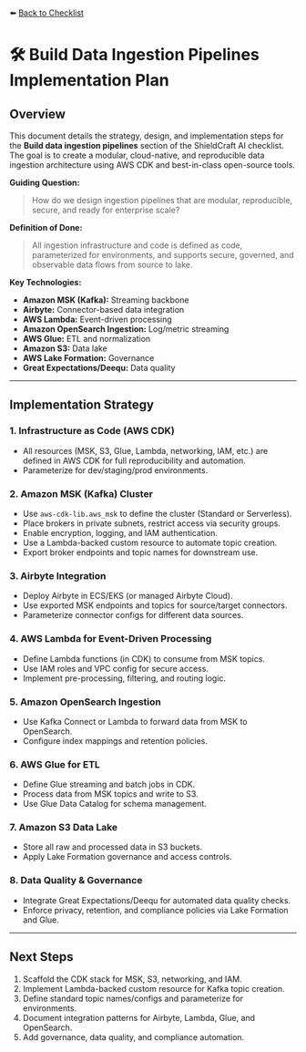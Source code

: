 ⬅️ [Back to Checklist](./checklist.md) <!-- BROKEN LINK -->

# 🛠️ Build Data Ingestion Pipelines Implementation Plan

## Overview
This document details the strategy, design, and implementation steps for the **Build data ingestion pipelines** section of the ShieldCraft AI checklist. The goal is to create a modular, cloud-native, and reproducible data ingestion architecture using AWS CDK and best-in-class open-source tools.

**Guiding Question:**
> How do we design ingestion pipelines that are modular, reproducible, secure, and ready for enterprise scale?

**Definition of Done:**
> All ingestion infrastructure and code is defined as code, parameterized for environments, and supports secure, governed, and observable data flows from source to lake.

**Key Technologies:**

- **Amazon MSK (Kafka):** Streaming backbone
- **Airbyte:** Connector-based data integration
- **AWS Lambda:** Event-driven processing
- **Amazon OpenSearch Ingestion:** Log/metric streaming
- **AWS Glue:** ETL and normalization
- **Amazon S3:** Data lake
- **AWS Lake Formation:** Governance
- **Great Expectations/Deequ:** Data quality

---

## Implementation Strategy

### 1. Infrastructure as Code (AWS CDK)
- All resources (MSK, S3, Glue, Lambda, networking, IAM, etc.) are defined in AWS CDK for full reproducibility and automation.
- Parameterize for dev/staging/prod environments.

### 2. Amazon MSK (Kafka) Cluster
- Use `aws-cdk-lib.aws_msk` to define the cluster (Standard or Serverless).
- Place brokers in private subnets, restrict access via security groups.
- Enable encryption, logging, and IAM authentication.
- Use a Lambda-backed custom resource to automate topic creation.
- Export broker endpoints and topic names for downstream use.

### 3. Airbyte Integration
- Deploy Airbyte in ECS/EKS (or managed Airbyte Cloud).
- Use exported MSK endpoints and topics for source/target connectors.
- Parameterize connector configs for different data sources.

### 4. AWS Lambda for Event-Driven Processing
- Define Lambda functions (in CDK) to consume from MSK topics.
- Use IAM roles and VPC config for secure access.
- Implement pre-processing, filtering, and routing logic.

### 5. Amazon OpenSearch Ingestion
- Use Kafka Connect or Lambda to forward data from MSK to OpenSearch.
- Configure index mappings and retention policies.

### 6. AWS Glue for ETL
- Define Glue streaming and batch jobs in CDK.
- Process data from MSK topics and write to S3.
- Use Glue Data Catalog for schema management.

### 7. Amazon S3 Data Lake
- Store all raw and processed data in S3 buckets.
- Apply Lake Formation governance and access controls.

### 8. Data Quality & Governance
- Integrate Great Expectations/Deequ for automated data quality checks.
- Enforce privacy, retention, and compliance policies via Lake Formation and Glue.

---

## Next Steps

1. Scaffold the CDK stack for MSK, S3, networking, and IAM.
2. Implement Lambda-backed custom resource for Kafka topic creation.
3. Define standard topic names/configs and parameterize for environments.
4. Document integration patterns for Airbyte, Lambda, Glue, and OpenSearch.
5. Add governance, data quality, and compliance automation.

</section>
